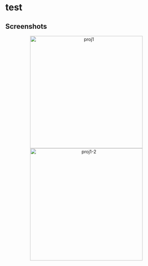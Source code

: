# test

## Screenshots
<p align="middle"> 
  <img alt="proj1" src="https://user-images.githubusercontent.com/29722295/193432992-e6074efd-a445-46ab-966d-12d772ed0337.png" width="350"/> 
  <img alt="proj1-2" src="https://user-images.githubusercontent.com/29722295/193432700-03199997-e81a-42ca-8fbd-69daa3222f9c.png" width="350"/>
</p>

